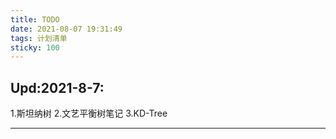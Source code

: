 ```yaml
---
title: TODO
date: 2021-08-07 19:31:49
tags: 计划清单  
sticky: 100
---
```


## Upd:2021-8-7:
1.斯坦纳树
2.文艺平衡树笔记
3.KD-Tree  
***
